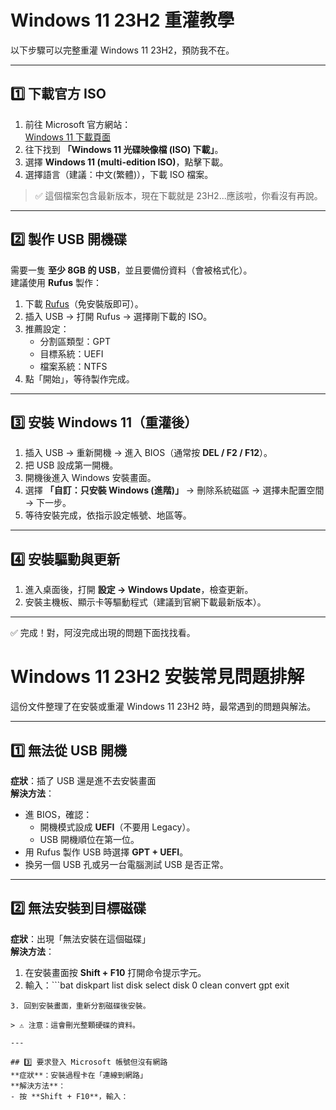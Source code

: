 # Windows 11 23H2 重灌教學

以下步驟可以完整重灌 Windows 11 23H2，預防我不在。

---

## 1️⃣ 下載官方 ISO

1. 前往 Microsoft 官方網站：  
   [Windows 11 下載頁面](https://www.microsoft.com/software-download/windows11)
2. 往下找到 **「Windows 11 光碟映像檔 (ISO) 下載」**。
3. 選擇 **Windows 11 (multi-edition ISO)**，點擊下載。
4. 選擇語言（建議：中文(繁體)），下載 ISO 檔案。

> ✅ 這個檔案包含最新版本，現在下載就是 23H2...應該啦，你看沒有再說。

---

## 2️⃣ 製作 USB 開機碟

需要一隻 **至少 8GB 的 USB**，並且要備份資料（會被格式化）。  
建議使用 **Rufus** 製作：

1. 下載 [Rufus](https://rufus.ie/)（免安裝版即可）。
2. 插入 USB → 打開 Rufus → 選擇剛下載的 ISO。
3. 推薦設定：
   - 分割區類型：GPT  
   - 目標系統：UEFI  
   - 檔案系統：NTFS
4. 點「開始」，等待製作完成。

---

## 3️⃣ 安裝 Windows 11（重灌後）

1. 插入 USB → 重新開機 → 進入 BIOS（通常按 **DEL / F2 / F12**）。
2. 把 USB 設成第一開機。
3. 開機後進入 Windows 安裝畫面。
4. 選擇 **「自訂：只安裝 Windows (進階)」** → 刪除系統磁區 → 選擇未配置空間 → 下一步。
5. 等待安裝完成，依指示設定帳號、地區等。

---

## 4️⃣ 安裝驅動與更新

1. 進入桌面後，打開 **設定 → Windows Update**，檢查更新。
2. 安裝主機板、顯示卡等驅動程式（建議到官網下載最新版本）。

---

✅ 完成！對，阿沒完成出現的問題下面找找看。

# Windows 11 23H2 安裝常見問題排解

這份文件整理了在安裝或重灌 Windows 11 23H2 時，最常遇到的問題與解法。

---

## 1️⃣ 無法從 USB 開機
**症狀**：插了 USB 還是進不去安裝畫面  
**解決方法**：
- 進 BIOS，確認：
  - 開機模式設成 **UEFI**（不要用 Legacy）。
  - USB 開機順位在第一位。
- 用 Rufus 製作 USB 時選擇 **GPT + UEFI**。
- 換另一個 USB 孔或另一台電腦測試 USB 是否正常。

---

## 2️⃣ 無法安裝到目標磁碟
**症狀**：出現「無法安裝在這個磁碟」  
**解決方法**：
1. 在安裝畫面按 **Shift + F10** 打開命令提示字元。
2. 輸入：```bat
diskpart list disk 
select disk 0 
clean convert gpt exit
```
3. 回到安裝畫面，重新分割磁碟後安裝。

> ⚠️ 注意：這會刪光整顆硬碟的資料。

---

## 3️⃣ 要求登入 Microsoft 帳號但沒有網路
**症狀**：安裝過程卡在「連線到網路」  
**解決方法**：
- 按 **Shift + F10**，輸入：